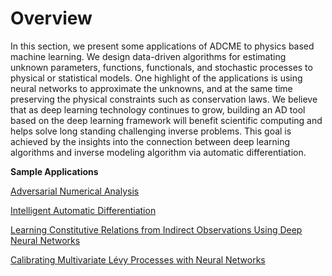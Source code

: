 # Overview

In this section, we present some applications of ADCME to physics based machine learning. 
We design data-driven algorithms for estimating unknown parameters, functions, functionals, and stochastic processes to physical or statistical models. One highlight of the applications is using neural networks to approximate the unknowns, and at the same time preserving the physical constraints such as conservation laws. We believe that as deep learning technology continues to grow, building an AD tool based on the deep learning framework will benefit scientific computing and helps solve long standing challenging inverse problems. This goal is achieved by the insights into the connection between deep learning algorithms and inverse modeling algorithm via automatic differentiation.


**Sample Applications**

[Adversarial Numerical Analysis](./apps_ana.md)

[Intelligent Automatic Differentiation ](./apps_ad.md)

[Learning Constitutive Relations from Indirect Observations Using Deep Neural Networks](./adds_constitutive_law.md)

[Calibrating Multivariate Lévy Processes with Neural Networks](./adds_levy.md)